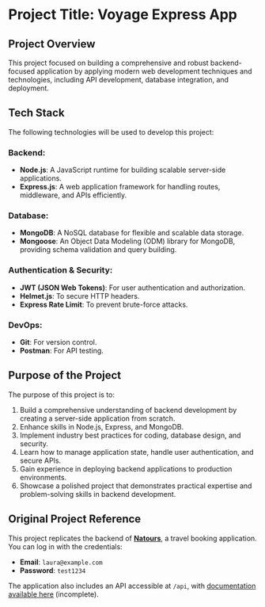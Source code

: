 # Project Title: Voyage Express App

## Project Overview
This project focused on building a comprehensive and robust backend-focused application by applying modern web development techniques and technologies, including API development, database integration, and deployment.

## Tech Stack
The following technologies will be used to develop this project:

### Backend:
- **Node.js**: A JavaScript runtime for building scalable server-side applications.
- **Express.js**: A web application framework for handling routes, middleware, and APIs efficiently.

### Database:
- **MongoDB**: A NoSQL database for flexible and scalable data storage.
- **Mongoose**: An Object Data Modeling (ODM) library for MongoDB, providing schema validation and query building.

### Authentication & Security:
- **JWT (JSON Web Tokens)**: For user authentication and authorization.
- **Helmet.js**: To secure HTTP headers.
- **Express Rate Limit**: To prevent brute-force attacks.

### DevOps:
- **Git**: For version control.
- **Postman**: For API testing.

## Purpose of the Project
The purpose of this project is to:

1. Build a comprehensive understanding of backend development by creating a server-side application from scratch.
2. Enhance skills in Node.js, Express, and MongoDB.
3. Implement industry best practices for coding, database design, and security.
4. Learn how to manage application state, handle user authentication, and secure APIs.
5. Gain experience in deploying backend applications to production environments.
6. Showcase a polished project that demonstrates practical expertise and problem-solving skills in backend development.

## Original Project Reference
This project replicates the backend of **[Natours](https://www.natours.dev/)**, a travel booking application.  
You can log in with the credentials:  
- **Email**: `laura@example.com`  
- **Password**: `test1234`  

The application also includes an API accessible at `/api`, with [documentation available here](https://documenter.getpostman.com/view/4237486/S1LwxnaE?version=latest) (incomplete).
